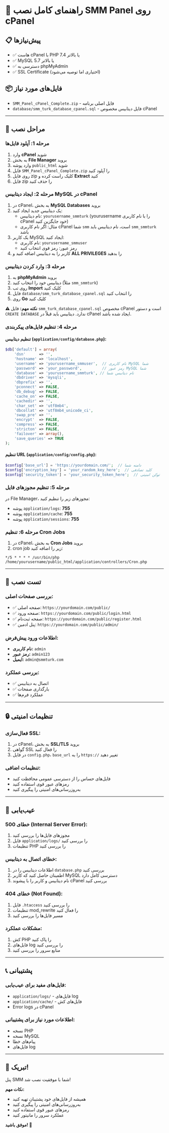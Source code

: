 # 🚀 راهنمای کامل نصب SMM Panel روی cPanel

## 📋 پیش‌نیازها
- ✅ هاست cPanel با PHP 7.4 یا بالاتر
- ✅ MySQL 5.7 یا بالاتر  
- ✅ دسترسی به phpMyAdmin
- ✅ SSL Certificate (اختیاری اما توصیه می‌شود)

## 📦 فایل‌های مورد نیاز
- `SMM_Panel_cPanel_Complete.zip` - فایل اصلی برنامه
- `database/smm_turk_database_cpanel.sql` - فایل دیتابیس مخصوص cPanel

---

## 🔧 مراحل نصب

### مرحله 1: آپلود فایل‌ها
1. وارد **cPanel** شوید
2. به بخش **File Manager** بروید
3. وارد پوشه `public_html` شوید
4. فایل `SMM_Panel_cPanel_Complete.zip` را آپلود کنید
5. روی فایل zip کلیک راست کرده و **Extract** کنید
6. فایل zip را حذف کنید

### مرحله 2: ایجاد دیتابیس MySQL در cPanel
1. در cPanel، به بخش **MySQL Databases** بروید
2. یک دیتابیس جدید ایجاد کنید:
   - نام دیتابیس: `yourusername_smmturk` (yourusername را با نام کاربری cPanel خود جایگزین کنید)
   - مثال: اگر نام کاربری cPanel شما `smm` است، نام دیتابیس باید `smm_smmturk` باشد
3. یک کاربر MySQL ایجاد کنید:
   - نام کاربری: `yourusername_smmuser`
   - رمز عبور: رمز قوی انتخاب کنید
4. کاربر را به دیتابیس اضافه کنید و **ALL PRIVILEGES** را بدهید

### مرحله 3: وارد کردن دیتابیس
1. به **phpMyAdmin** بروید
2. دیتابیس خود را انتخاب کنید (مثلاً `smm_smmturk`)
3. روی تب **Import** کلیک کنید
4. فایل `database/smm_turk_database_cpanel.sql` را انتخاب کنید
5. روی **Go** کلیک کنید

**⚠️ نکته مهم:** فایل `smm_turk_database_cpanel.sql` مخصوص cPanel است و دستور `CREATE DATABASE` ندارد. دیتابیس باید قبلاً در cPanel ایجاد شده باشد.

### مرحله 4: تنظیم فایل‌های پیکربندی

#### تنظیم دیتابیس (`application/config/database.php`):
```php
$db['default'] = array(
    'dsn'      => '',
    'hostname' => 'localhost',
    'username' => 'yourusername_smmuser',  // نام کاربری MySQL شما
    'password' => 'your_password',         // رمز عبور MySQL شما  
    'database' => 'yourusername_smmturk', // نام دیتابیس شما
    'dbdriver' => 'mysqli',
    'dbprefix' => '',
    'pconnect' => FALSE,
    'db_debug' => FALSE,
    'cache_on' => FALSE,
    'cachedir' => '',
    'char_set' => 'utf8mb4',
    'dbcollat' => 'utf8mb4_unicode_ci',
    'swap_pre' => '',
    'encrypt'  => FALSE,
    'compress' => FALSE,
    'stricton' => FALSE,
    'failover' => array(),
    'save_queries' => TRUE
);
```

#### تنظیم URL (`application/config/config.php`):
```php
$config['base_url'] = 'https://yourdomain.com/';  // دامنه شما
$config['encryption_key'] = 'your_random_key_here';  // کلید تصادفی
$config['security_token'] = 'your_security_token_here';  // توکن امنیتی
```

### مرحله 5: تنظیم مجوزهای فایل
در File Manager، مجوزهای زیر را تنظیم کنید:
- پوشه `application/logs`: **755**
- پوشه `application/cache`: **755**  
- پوشه `application/sessions`: **755**

### مرحله 6: تنظیم Cron Jobs
1. در cPanel، به بخش **Cron Jobs** بروید
2. cron job زیر را اضافه کنید:
```
*/5 * * * * /usr/bin/php /home/yourusername/public_html/application/controllers/Cron.php
```

---

## 🧪 تست نصب

### بررسی صفحات اصلی:
- ✅ صفحه اصلی: `https://yourdomain.com/public/`
- ✅ صفحه ورود: `https://yourdomain.com/public/login.html`
- ✅ صفحه ثبت‌نام: `https://yourdomain.com/public/register.html`
- ✅ پنل ادمین: `https://yourdomain.com/public/admin/`

### اطلاعات ورود پیش‌فرض:
- **نام کاربری:** `admin`
- **رمز عبور:** `admin123`
- **ایمیل:** `admin@smmturk.com`

### بررسی عملکرد:
- ✅ اتصال به دیتابیس
- ✅ بارگذاری صفحات
- ✅ عملکرد فرم‌ها

---

## 🔒 تنظیمات امنیتی

### فعال‌سازی SSL:
1. در cPanel، به بخش **SSL/TLS** بروید
2. گواهی SSL را فعال کنید
3. در فایل `config.php`، `base_url` را به `https://` تغییر دهید

### تنظیمات اضافی:
- فایل‌های حساس را از دسترسی عمومی محافظت کنید
- رمزهای عبور قوی استفاده کنید
- به‌روزرسانی‌های امنیتی را پیگیری کنید

---

## 🐛 عیب‌یابی

### خطای 500 (Internal Server Error):
1. مجوزهای فایل‌ها را بررسی کنید
2. فایل `application/logs/` را بررسی کنید
3. تنظیمات PHP را بررسی کنید

### خطای اتصال به دیتابیس:
1. اطلاعات دیتابیس را در `database.php` بررسی کنید
2. اطمینان حاصل کنید که کاربر MySQL دسترسی کامل دارد
3. نام دیتابیس و کاربر را با پیشوند cPanel بررسی کنید

### خطای 404 (Not Found):
1. فایل `.htaccess` را بررسی کنید
2. تنظیمات mod_rewrite را فعال کنید
3. مسیر فایل‌ها را بررسی کنید

### مشکلات عملکرد:
1. کش PHP را پاک کنید
2. فایل‌های log را بررسی کنید
3. منابع سرور را بررسی کنید

---

## 📞 پشتیبانی

### فایل‌های مفید برای عیب‌یابی:
- `application/logs/` - فایل‌های log
- `application/cache/` - فایل‌های کش
- Error logs در cPanel

### اطلاعات مورد نیاز برای پشتیبانی:
- نسخه PHP
- نسخه MySQL  
- پیام‌های خطا
- فایل‌های log

---

## 🎉 تبریک!

پنل SMM شما با موفقیت نصب شد! 

**نکات مهم:**
- همیشه از فایل‌های خود پشتیبان تهیه کنید
- به‌روزرسانی‌های امنیتی را پیگیری کنید
- رمزهای عبور قوی استفاده کنید
- عملکرد سرور را مانیتور کنید

**موفق باشید! 🚀**

